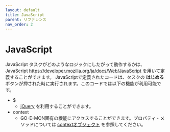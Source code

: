 ```yaml
---
layout: default
title: JavaScript
parent: リファレンス
nav_order: 2
---
```


# JavaScript

JavaScript
タスクがどのようなロジックにしたがって動作するかは、JavaScript <https://developer.mozilla.org/ja/docs/Web/JavaScript> を用いて定義することができます。
JavaScriptで定義されたコードは、タスクの **はじめる** ボタンが押された時に実行されます。このコードでは以下の機能が利用可能です。

- $
  - [jQuery](jQuery.html) を利用することができます。
- context
  - GO-E-MON固有の機能にアクセスすることができます。プロパティ・メソッドについては [contextオブジェクト](contextオブジェクト.html) を参照してください。
